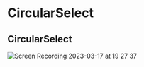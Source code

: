 # CircularSelect

## CircularSelect

![Screen Recording 2023-03-17 at 19 27 37](https://user-images.githubusercontent.com/13175606/225906253-b7cf20c0-2bf4-4dca-b7b1-bce48665372c.gif)

